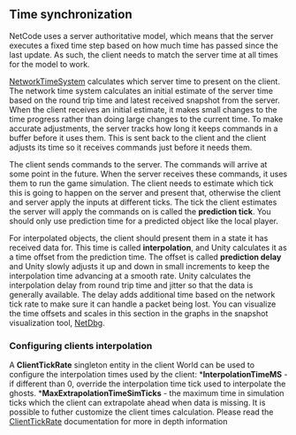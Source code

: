 ## Time synchronization

NetCode uses a server authoritative model, which means that the server executes a fixed time step based on how much time has passed since the last update. As such, the client needs to match the server time at all times for the model to work.

[NetworkTimeSystem](https://docs.unity3d.com/Packages/com.unity.netcode@latest/index.html?subfolder=/api/Unity.NetCode.NetworkTimeSystem.html) calculates which server time to present on the client. The network time system calculates an initial estimate of the server time based on the round trip time and latest received snapshot from the server. When the client receives an initial estimate, it makes small changes to the time progress rather than doing large changes to the current time. To make accurate adjustments, the server tracks how long it keeps commands in a buffer before it uses them. This is sent back to the client and the client adjusts its time so it receives commands just before it needs them.

The client sends commands to the server. The commands will arrive at some point in the future. When the server receives these commands, it uses them to run the game simulation. The client needs to estimate which tick this is going to happen on the server and present that, otherwise the client and server apply the inputs at different ticks. The tick the client estimates the server will apply the commands on is called the **prediction tick**. You should only use prediction time for a predicted object like the local player. 

For interpolated objects, the client should present them in a state it has received data for. This time is called **interpolation**, and Unity calculates it as a time offset from the prediction time. The offset is called **prediction delay** and Unity slowly adjusts it up and down in small increments to keep the interpolation time advancing at a smooth rate. Unity calculates the interpolation delay from round trip time and jitter so that the data is generally available. The delay adds additional time based on the network tick rate to make sure it can handle a packet being lost. You can visualize the time offsets and scales in this section in the graphs in the snapshot visualization tool, [NetDbg](ghost-snapshots#Snapshot-visualization-tool).

### Configuring clients interpolation
A __ClientTickRate__ singleton entity in the client World can be used to configure the interpolation times used by the client:
*__InterpolationTimeMS__ - if different than 0, override the interpolation time tick used to interpolate the ghosts. 
*__MaxExtrapolationTimeSimTicks__ - the maximum time in simulation ticks which the client can extrapolate ahead when data is missing.
It is possible to futher customize the client times calculation. Please read the [ClientTickRate](https://docs.unity3d.com/Packages/com.unity.netcode@latest/index.html?subfolder=/api/Unity.NetCode.ClientTickRate.html) documentation for more in depth information
